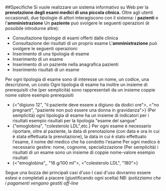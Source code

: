 ##Specifiche
Si vuole realizzare un sistema informativo su Web per la **prenotazione degli esami medici di una piccola clinica.**
Oltre agli utenti occasionali, due tipologie di attori interagiscono con il sistema: i **pazienti** e l'**amministrazione**
Un **paziente** può svolgere le seguenti operazioni (è possibile introdurne altre):
* Consultazione tipologie di esami offerti dalle clinica
* Consultazione dei risultati di un proprio esame
L'**amministrazione** può svolgere le seguenti operazioni:
* Inserimento di una tipologia di esame 
* Inserimento di un esame
* Inserimento di un paziente nella anagrafica pazienti
* Inserimento risultati di un esame

Per ogni tipologia di esame sono di interesse un nome, un codice, una descrizione, un costo
Ogni tipologia di esame ha inoltre un insieme di prerequisiti che (per semplicità) sono rappresentati da un insieme coppie nome valore 
esempio prerequisiti
* {<"digiuno 12", "il paziente deve essere a digiuno da dodici ore">, <"no pregnant", "paziente non può essere una donna in gravidanza">}
(Per semplicità) ogni tipologia di esame ha un insieme di indicatori per i risultati
esempio risultati per la tipologia "esame del sangue"
* {"emoglobina", "colesterolo LDL",etc.}
Per ogni esame è necessario riportare, oltre al paziente, la data di prenotazione (con data e ora in cui è stata effettuata la prenotazione), la data in cui è stato effettuato l'esame, il nome del medico che ha condotto l'esame
Per ogni medico è necessario gestire: nome, cognome, specializzazione
(Per semplicità) i risultati di un esame sono un insieme di coppie nome-valore
esempio risultati
* {<"emoglobina",, "16 g/100 ml">, <"colesterolo LDL", "180">}

Segue una bozza dei principali casi d'uso
I casi d'uso dovranno essere estesi e completati a piacere (giustificando ogni scelta)
NB: *ipotizziamo che i pagamenti vengano gestiti off-line*
